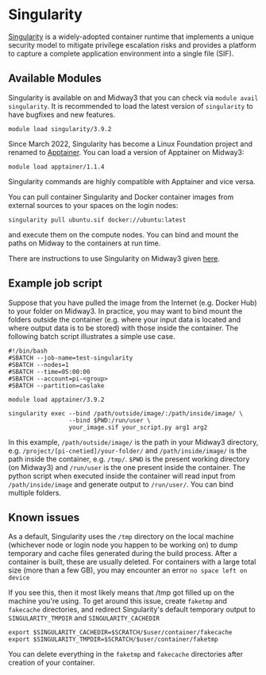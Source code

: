 # Singularity

[Singularity](https://sylabs.io/) is a widely-adopted container runtime that implements a unique security model to mitigate privilege escalation risks and provides a platform to capture a complete application environment into a single file (SIF).

## Available Modules

Singularity is available on and Midway3 that you can check via `module avail singularity`. It is recommended to load the latest
version of `singularity` to have bugfixes and new features.

```
module load singularity/3.9.2
```

Since March 2022, Singularity has become a Linux Foundation project and renamed to [Apptainer](https://apptainer.org/).
You can load a version of Apptainer on Midway3:
```
module load apptainer/1.1.4
```
Singularity commands are highly compatible with Apptainer and vice versa.

You can pull container Singularity and Docker container images from external sources to your spaces on the login nodes:
```
singularity pull ubuntu.sif docker://ubuntu:latest
```
and execute them on the compute nodes. You can bind and mount the paths on Midway to the containers at run time.

There are instructions to use Singularity on Midway3 given [here](https://github.com/rcc-uchicago/singularity-demo).

## Example job script

Suppose that you have pulled the image from the Internet (e.g. Docker Hub) to your folder on Midway3.
In practice, you may want to bind mount the folders outside the container
(e.g. where your input data is located and where output data is to be stored) with those inside the container.
The following batch script illustrates a simple use case.

```
#!/bin/bash
#SBATCH --job-name=test-singularity
#SBATCH --nodes=1
#SBATCH --time=05:00:00
#SBATCH --account=pi-<group>
#SBATCH --partition=caslake

module load apptainer/3.9.2

singularity exec --bind /path/outside/image/:/path/inside/image/ \
                 --bind $PWD:/run/user \
                 your_image.sif your_script.py arg1 arg2

```
In this example, `/path/outside/image/` is the path in your Midway3 directory, e.g. `/project/[pi-cnetied]/your-folder/`
and `/path/inside/image/` is the path inside the container, e.g. `/tmp/`. `$PWD` is the present working directory (on Midway3)
and `/run/user` is the one present inside the container. The python script when executed inside the container will read
input from `/path/inside/image` and generate output to `/run/user/`. You can bind multiple folders.

## Known issues
As a default, Singularity uses the `/tmp` directory on the local machine (whichever node or login node you happen to be working on) to dump temporary and cache files generated during the build process. After a container is built, these are usually deleted. For containers with a large total size (more than a few GB), you may encounter an error `no space left on device`

If you see this, then it most likely means that /tmp got filled up on the machine you're using. To get around this issue, create `faketmp` and `fakecache` directories, and redirect Singularity's default temporary output to `SINGULARITY_TMPDIR` and `SINGULARITY_CACHEDIR`
```
export $SINGULARITY_CACHEDIR=$SCRATCH/$user/container/fakecache
export $SINGULARITY_TMPDIR=$SCRATCH/$user/container/faketmp
```
You can delete everything in the `faketmp` and `fakecache` directories after creation of your container.
